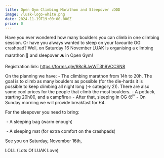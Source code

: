 ```yaml
---
title: Open Gym Climbing Marathon and Sleepover :DDD
image: /luak-logo-white.png
date: 2024-11-19T19:00:00.000Z
price: 0
---
```


Have you ever wondered how many boulders you can climb in one climbing session. Or have you always wanted to sleep on your favourite OG crashpad? Well, on Saturday 16 November LUAK is organising a climbing marathon 🧗 and sleepover ⛺ in Open Gym!

Registration link: <https://forms.gle/98cBJwWT3h9VCCSN8>

On the planning we have: - The climbing marathon from 14h to 20h. The goal is to climb as many boulders as possible (for the die-hards it is possible to keep climbing all night long (-> category 2)). There are also some cool prices for the people that climb the most boulders. - A potluck, starting 20h00, and a campfire🔥 - After that, sleeping in OG 😴 - On Sunday morning we will provide breakfast for €4.

For the sleepover you need to bring:

 - A sleeping bag (warm enough)

 - A sleeping mat (for extra comfort on the crashpads)

See you on Saturday, November 16th,

LOLL (Lots Of LUAK Love)
